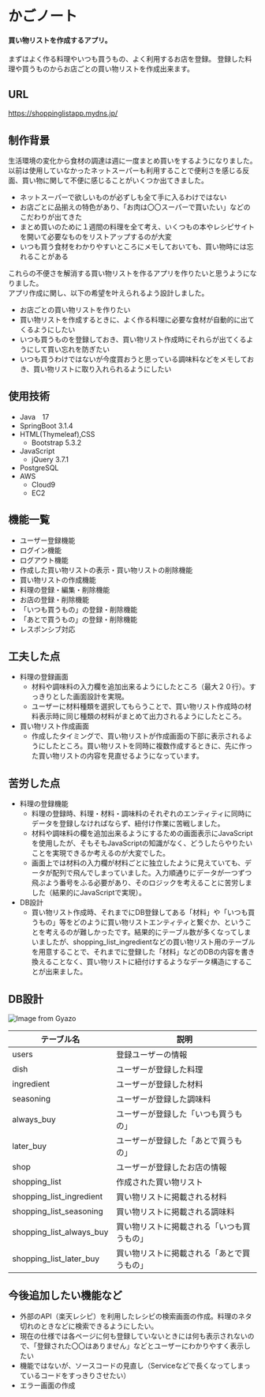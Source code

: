 # かごノート
#### 買い物リストを作成するアプリ。
まずはよく作る料理やいつも買うもの、よく利用するお店を登録。
登録した料理や買うものからお店ごとの買い物リストを作成出来ます。

## URL
https://shoppinglistapp.mydns.jp/

## 制作背景
生活環境の変化から食材の調達は週に一度まとめ買いをするようになりました。<br>
以前は使用していなかったネットスーパーも利用することで便利さを感じる反面、買い物に関して不便に感じることがいくつか出てきました。<br>

- ネットスーパーで欲しいものが必ずしも全て手に入るわけではない
- お店ごとに品揃えの特色があり、「お肉は〇〇スーパーで買いたい」などのこだわりが出てきた
- まとめ買いのために１週間の料理を全て考え、いくつもの本やレシピサイトを開いて必要なものをリストアップするのが大変
- いつも買う食材をわかりやすいところにメモしておいても、買い物時には忘れることがある

これらの不便さを解消する買い物リストを作るアプリを作りたいと思うようになりました。<br>
アプリ作成に関し、以下の希望を叶えられるよう設計しました。<br>

- お店ごとの買い物リストを作りたい
- 買い物リストを作成するときに、よく作る料理に必要な食材が自動的に出てくるようにしたい
- いつも買うものを登録しておき、買い物リスト作成時にそれらが出てくるようにして買い忘れを防ぎたい
- いつも買うわけではないが今度買おうと思っている調味料などをメモしておき、買い物リストに取り入れられるようにしたい

## 使用技術
- Java　17
- SpringBoot 3.1.4
- HTML(Thymeleaf),CSS
  - Bootstrap 5.3.2
- JavaScript
  - jQuery 3.7.1
- PostgreSQL
- AWS
  - Cloud9
  - EC2  

## 機能一覧
- ユーザー登録機能
- ログイン機能
- ログアウト機能
- 作成した買い物リストの表示・買い物リストの削除機能
- 買い物リストの作成機能
- 料理の登録・編集・削除機能
- お店の登録・削除機能
- 「いつも買うもの」の登録・削除機能
- 「あとで買うもの」の登録・削除機能
- レスポンシブ対応

## 工夫した点
- 料理の登録画面
  - 材料や調味料の入力欄を追加出来るようにしたところ（最大２０行）。すっきりとした画面設計を実現。　
  - ユーザーに材料種類を選択してもらうことで、買い物リスト作成時の材料表示時に同じ種類の材料がまとめて出力されるようにしたところ。
- 買い物リスト作成画面
  - 作成したタイミングで、買い物リストが作成画面の下部に表示されるようにしたところ。買い物リストを同時に複数作成するときに、先に作った買い物リストの内容を見直せるようになっています。

## 苦労した点
- 料理の登録機能
  - 料理の登録時、料理・材料・調味料のそれぞれのエンティティに同時にデータを登録しなければならず、紐付け作業に苦戦しました。
  - 材料や調味料の欄を追加出来るようにするための画面表示にJavaScriptを使用したが、そもそもJavaScriptの知識がなく、どうしたらやりたいことを実現できるか考えるのが大変でした。
  - 画面上では材料の入力欄が材料ごとに独立したように見えていても、データが配列で飛んでしまっていました。入力順通りにデータが一つずつ飛ぶよう番号をふる必要があり、そのロジックを考えることに苦労しました（結果的にJavaScriptで実現）。
- DB設計
  - 買い物リスト作成時、それまでにDB登録してある「材料」や「いつも買うもの」等をどのように買い物リストエンティティと繋ぐか、ということを考えるのが難しかったです。結果的にテーブル数が多くなってしまいましたが、shopping_list_ingredientなどの買い物リスト用のテーブルを用意することで、それまでに登録した「材料」などのDBの内容を書き換えることなく、買い物リストに紐付けするようなデータ構造にすることが出来ました。

## DB設計

![Image from Gyazo](https://i.gyazo.com/f8d2729b6ca73564dd8528f95a57ff51.png)

| テーブル名 | 説明 |
| ---- | ---- |
| users | 登録ユーザーの情報 |
| dish | ユーザーが登録した料理 |
| ingredient | ユーザーが登録した材料 |
| seasoning | ユーザーが登録した調味料 |
| always_buy | ユーザーが登録した「いつも買うもの」 |
| later_buy | ユーザーが登録した「あとで買うもの」 |
| shop | ユーザーが登録したお店の情報 |
| shopping_list | 作成された買い物リスト |
| shopping_list_ingredient | 買い物リストに掲載される材料 |
| shopping_list_seasoning | 買い物リストに掲載される調味料 |
| shopping_list_always_buy | 買い物リストに掲載される「いつも買うもの」 |
| shopping_list_later_buy | 買い物リストに掲載される「あとで買うもの」 |

## 今後追加したい機能など

- 外部のAPI（楽天レシピ）を利用したレシピの検索画面の作成。料理のネタ切れのときなどに検索できるようにしたい。
- 現在の仕様では各ページに何も登録していないときには何も表示されないので、「登録された〇〇はありません」などとユーザーにわかりやすく表示したい
- 機能ではないが、ソースコードの見直し（Serviceなどで長くなってしまっているコードをすっきりさせたい）
- エラー画面の作成
